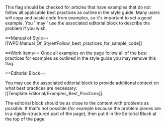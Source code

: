 This flag should be checked for articles that have examples that do not follow all applicable best practices as outline in the style guide. Many users will copy and paste code from examples, so it's important to set a good example. You ''may'' use the associated editorial block to describe the problem if you wish.

==Manual of Style==
[[WPD:Manual_Of_Style#Follow_best_practices_for_sample_code]]

==Work Items==
Once all examples on the page follow all of the best practices for examples as outlined in the style guide you may remove this flag.

==Editorial Block==

You may use the associated editorial block to provide additional context on what best practices are necessary: [[Template:Editorial/Examples_Best_Practices]].

The editorial block should be as close to the content with problems as possible. If that's not possible (for example because the problem pieces are in a rigidly-structured part of the page), then put it in the Editorial Block at the top of the page.